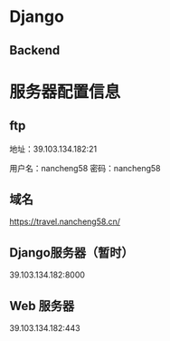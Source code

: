 # Django
## Backend

# 服务器配置信息

## ftp 

地址：39.103.134.182:21   

用户名：nancheng58 密码：nancheng58

## 域名

https://travel.nancheng58.cn/



## Django服务器（暂时）

39.103.134.182:8000

## Web 服务器

39.103.134.182:443

## 